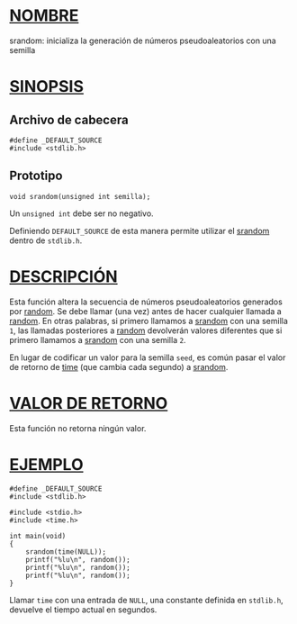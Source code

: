 # [NOMBRE](#nombre)

srandom: inicializa la generación de números pseudoaleatorios con una semilla

# [SINOPSIS](#sinopsis)

## Archivo de cabecera

    #define _DEFAULT_SOURCE
    #include <stdlib.h>

## Prototipo

    void srandom(unsigned int semilla);

Un `unsigned int` debe ser no negativo.

Definiendo `DEFAULT_SOURCE` de esta manera permite utilizar el [srandom](srandom) dentro de `stdlib.h`.

# [DESCRIPCIÓN](#descripción)

Esta función altera la secuencia de números pseudoaleatorios generados por [random](random). Se debe llamar (una vez) antes de hacer cualquier llamada a [random](random). En otras palabras, si primero llamamos a [srandom](srandom) con una semilla `1`, las llamadas posteriores a [random](random) devolverán valores diferentes que si primero llamamos a [srandom](srandom) con una semilla `2`.

En lugar de codificar un valor para la semilla `seed`, es común pasar el valor de retorno de [time](/2/time) (que cambia cada segundo) a [srandom](srandom).

# [VALOR DE RETORNO](#valor-de-retorno)

Esta función no retorna ningún valor.

# [EJEMPLO](#ejemplo)

    #define _DEFAULT_SOURCE
    #include <stdlib.h>

    #include <stdio.h>
    #include <time.h>

    int main(void)
    {
        srandom(time(NULL));
        printf("%lu\n", random());
        printf("%lu\n", random());
        printf("%lu\n", random());
    }

Llamar `time` con una entrada de `NULL`, una constante definida en `stdlib.h`, devuelve el tiempo actual en segundos.